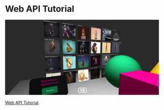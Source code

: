# Web API Tutorial

![Video Cover](Screenshot.png)

[Web API Tutorial](https://www.youtube.com/watch?v=vecuXqagouA).
